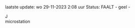 laatste update: 
wo 29-11-2023  2:08   uur 
Status: FAALT - geel - 
<div class="service R">J</div><div class="service Y">microstation</div>